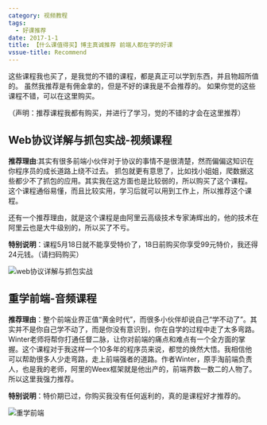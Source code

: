 ```yaml
---
category: 视频教程
tags:
  - 好课推荐
date: 2017-1-1
title: 【什么课值得买】博主真诚推荐 前端人都在学的好课
vssue-title: Recommend
---
```


这些课程我也买了，是我觉的不错的课程，都是真正可以学到东西，并且物超所值的。
虽然我推荐是有佣金拿的，但是不好的课我是不会推荐的。
如果你觉的这些课程不错，可以在这里购买。

（声明：推荐课程我都有购买，并进行了学习，觉的不错的才会在这里推荐）


<!-- more -->




## Web协议详解与抓包实战-视频课程

**推荐理由**:其实有很多前端小伙伴对于协议的事情不是很清楚，然而偏偏这知识在你程序员的成长道路上绕不过去。
抓包就更有意思了，比如找小姐姐，爬数据这些都少不了抓包的应用。其实我在这方面也是比较弱的，所以购买了这个课程。
这个课程通俗易懂，而且比较实用，学习后就可以用到工作上，所以推荐这个课程。

还有一个推荐理由，就是这个课程是由阿里云高级技术专家涛辉出的，他的技术在阿里云也是大牛级别的，所以买了不亏。

**特别说明**：课程5月18日就不能享受特价了，18日前购买你享受99元特价，我还得24元钱。（请扫码购买）

![web协议详解与抓包实战](http://blogimages.jspang.com/20190516084103.jpg)

## 重学前端-音频课程

**推荐理由**：整个前端业界正值“黄金时代”，而很多小伙伴却说自己“学不动了”。其实并不是你自己学不动了，而是你没有意识到，你在自学的过程中走了太多弯路。Winter老师将帮你打通任督二脉，让你对前端的痛点和难点有一个全方面的掌握。这个课程对于我这样一个10多年的程序员来说，都觉的焕然大悟。我相信他可以帮助很多人少走弯路，走上前端强者的道路。作者Winter，原手淘前端负责人，也是我的老师，阿里的Weex框架就是他出产的，前端界数一数二的人物了。所以这里我强力推荐。

**特别说明**：特价期已过，你购买我没有任何返利的，真的是课程好才推荐的。

![重学前端](http://blogimages.jspang.com/20190516151612.jpg)



